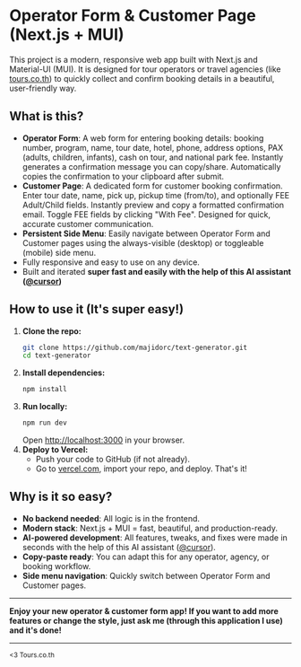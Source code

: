 # Operator Form & Customer Page (Next.js + MUI)

This project is a modern, responsive web app built with Next.js and Material-UI (MUI). It is designed for tour operators or travel agencies (like [tours.co.th](https://tours.co.th)) to quickly collect and confirm booking details in a beautiful, user-friendly way.

## What is this?

- **Operator Form**: A web form for entering booking details: booking number, program, name, tour date, hotel, phone, address options, PAX (adults, children, infants), cash on tour, and national park fee. Instantly generates a confirmation message you can copy/share. Automatically copies the confirmation to your clipboard after submit.
- **Customer Page**: A dedicated form for customer booking confirmation. Enter tour date, name, pick up, pickup time (from/to), and optionally FEE Adult/Child fields. Instantly preview and copy a formatted confirmation email. Toggle FEE fields by clicking "With Fee". Designed for quick, accurate customer communication.
- **Persistent Side Menu**: Easily navigate between Operator Form and Customer pages using the always-visible (desktop) or toggleable (mobile) side menu.
- Fully responsive and easy to use on any device.
- Built and iterated **super fast and easily with the help of this AI assistant ([\@cursor](https://github.com/getcursor/cursor))**

## How to use it (It's super easy!)

1. **Clone the repo:**
   ```sh
   git clone https://github.com/majidorc/text-generator.git
   cd text-generator
   ```
2. **Install dependencies:**
   ```sh
   npm install
   ```
3. **Run locally:**
   ```sh
   npm run dev
   ```
   Open [http://localhost:3000](http://localhost:3000) in your browser.
4. **Deploy to Vercel:**
   - Push your code to GitHub (if not already).
   - Go to [vercel.com](https://vercel.com), import your repo, and deploy. That's it!

## Why is it so easy?

- **No backend needed**: All logic is in the frontend.
- **Modern stack**: Next.js + MUI = fast, beautiful, and production-ready.
- **AI-powered development**: All features, tweaks, and fixes were made in seconds with the help of this AI assistant ([\@cursor](https://github.com/getcursor/cursor)).
- **Copy-paste ready**: You can adapt this for any operator, agency, or booking workflow.
- **Side menu navigation**: Quickly switch between Operator Form and Customer pages.

---

**Enjoy your new operator & customer form app! If you want to add more features or change the style, just ask me (through this application I use) and it's done!**

---

<sub>&lt;3 Tours.co.th</sub> 